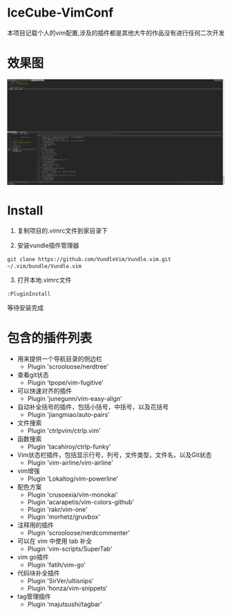 # IceCube-VimConf

本项目记载个人的vim配置,涉及的插件都是其他大牛的作品没有进行任何二次开发

# 效果图
![Image text](https://github.com/835311324/IceCube-VimConf/blob/master/image/effect_picture.png)

# Install

1. 复制项目的.vimrc文件到家目录下

2. 安装vundle插件管理器
```
git clone https://github.com/VundleVim/Vundle.vim.git ~/.vim/bundle/Vundle.vim
```
3. 打开本地.vimrc文件
```
:PluginInstall
```
等待安装完成

# 包含的插件列表

- 用来提供一个导航目录的侧边栏
  - Plugin 'scrooloose/nerdtree'
- 查看git状态
  - Plugin 'tpope/vim-fugitive'
- 可以快速对齐的插件
  - Plugin 'junegunn/vim-easy-align'
- 自动补全括号的插件，包括小括号，中括号，以及花括号
  - Plugin 'jiangmiao/auto-pairs'
- 文件搜索
  - Plugin 'ctrlpvim/ctrlp.vim'
- 函数搜索
  - Plugin 'tacahiroy/ctrlp-funky'
- Vim状态栏插件，包括显示行号，列号，文件类型，文件名，以及Git状态
  - Plugin 'vim-airline/vim-airline'
- vim增强
  - Plugin 'Lokaltog/vim-powerline'
- 配色方案
  - Plugin 'crusoexia/vim-monokai'
  - Plugin 'acarapetis/vim-colors-github'
  - Plugin 'rakr/vim-one'
  - Plugin 'morhetz/gruvbox'
- 注释用的插件
  - Plugin 'scrooloose/nerdcommenter'
- 可以在 vim 中使用 tab 补全
  - Plugin 'vim-scripts/SuperTab'
- vim go插件
  - Plugin 'fatih/vim-go'
- 代码块补全插件
  - Plugin 'SirVer/ultisnips'
  - Plugin 'honza/vim-snippets'
- tag管理插件
  - Plugin 'majutsushi/tagbar'
